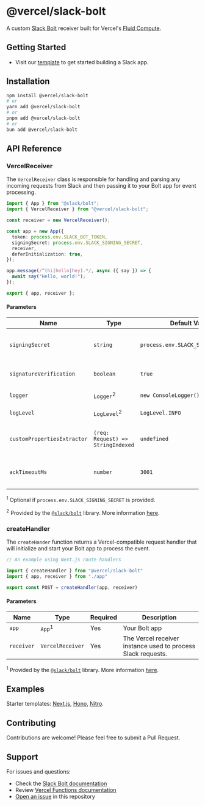 # @vercel/slack-bolt

A custom [Slack Bolt](https://slack.dev/bolt-js/) receiver built for Vercel's [Fluid Compute](https://vercel.com/docs/fluid-compute).

## Getting Started
- Visit our [template](https://vercel.com/templates/backend/slack-bolt-with-nitro) to get started building a Slack app.


## Installation
```bash
npm install @vercel/slack-bolt
# or
yarn add @vercel/slack-bolt
# or
pnpm add @vercel/slack-bolt
# or
bun add @vercel/slack-bolt
```

## API Reference

### VercelReceiver
The `VercelReceiver` class is responsible for handling and parsing any incoming requests from Slack and then passing it to your Bolt app for event processing.

```typescript
import { App } from "@slack/bolt";
import { VercelReceiver } from "@vercel/slack-bolt";

const receiver = new VercelReceiver();

const app = new App({
  token: process.env.SLACK_BOT_TOKEN,
  signingSecret: process.env.SLACK_SIGNING_SECRET,
  receiver,
  deferInitialization: true,
});

app.message(/^(hi|hello|hey).*/, async ({ say }) => {
  await say("Hello, world!");
});

export { app, receiver };
```
#### Parameters

| Name | Type | Default Value | Required | Description |
| --- | --- | --- | --- | --- |
| `signingSecret` | `string` | `process.env.SLACK_SIGNING_SECRET` | No<sup>1</sup> | Signing secret for your Slack app used to verify requests. |
| `signatureVerification` | `boolean` | `true` | No | Enable or disable request signature verification. |
| `logger` | `Logger`<sup>2</sup> | `new ConsoleLogger()` | No | Logger used for diagnostics. |
| `logLevel` | `LogLevel`<sup>2</sup> | `LogLevel.INFO` | No | Minimum log level for the logger. |
| `customPropertiesExtractor` | `(req: Request) => StringIndexed` | `undefined` | No | Return value is merged into Bolt event `customProperties`<sup>2</sup>. |
| `ackTimeoutMs` | `number` | `3001` | No | Milliseconds to wait for `ack()` before returning a timeout error. |

<sup>1</sup> Optional if `process.env.SLACK_SIGNING_SECRET` is provided.

<sup>2</sup> Provided by the [`@slack/bolt`](https://www.npmjs.com/package/@slack/bolt) library. More information [here](https://docs.slack.dev/tools/bolt-js/reference#app-options).


### createHandler
The `createHander` function returns a Vercel-compatible request handler that will initialize and start your Bolt app to process the event.

```typescript
// An example using Next.js route handlers

import { createHandler } from "@vercel/slack-bolt"
import { app, receiver } from "./app"

export const POST = createHandler(app, receiver)
```

#### Parameters

| Name        | Type        | Required | Description                                                          |
|-------------|-------------|----------|----------------------------------------------------------------------|
| `app`       | `App`<sup>1</sup>       | Yes       | Your Bolt app                                            |
| `receiver`  | `VercelReceiver`  | Yes       | The Vercel receiver instance used to process Slack requests.   |

<sup>1</sup> Provided by the [`@slack/bolt`](https://www.npmjs.com/package/@slack/bolt) library. More information [here](https://docs.slack.dev/tools/bolt-js/reference#app-options).

## Examples
Starter templates: [Next.js](https://github.com/vercel-labs/slack-bolt/tree/examples/examples/nextjs), [Hono](https://github.com/vercel-labs/slack-bolt/tree/examples/examples/hono), [Nitro](https://github.com/vercel-labs/slack-bolt/tree/examples/examples/nitro).

## Contributing

Contributions are welcome! Please feel free to submit a Pull Request.

## Support

For issues and questions:

- Check the [Slack Bolt documentation](https://slack.dev/bolt-js/)
- Review [Vercel Functions documentation](https://vercel.com/docs/functions)
- [Open an issue](https://github.com/vercel-labs/slack-bolt/issues) in this repository
